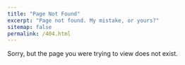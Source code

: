 ```yaml
---
title: "Page Not Found"
excerpt: "Page not found. My mistake, or yours?"
sitemap: false
permalink: /404.html
---
```


Sorry, but the page you were trying to view does not exist.
